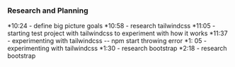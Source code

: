 ### Research and Planning
*10:24 - define big picture goals
*10:58 - research tailwindcss
*11:05 - starting test project with tailwindcss to experiment with how it works
*11:37 - experimenting with tailwindcss -- npm start throwing error
*1: 05 - experimenting with tailwindcss
*1:30 - research bootstrap
*2:18 - research bootstrap